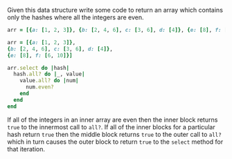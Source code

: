 Given this data structure write some code to return an array which contains only the hashes where all the integers are even.

```ruby
arr = [{a: [1, 2, 3]}, {b: [2, 4, 6], c: [3, 6], d: [4]}, {e: [8], f: [6, 10]}]
```

```ruby
arr = [{a: [1, 2, 3]}, 
{b: [2, 4, 6], c: [3, 6], d: [4]}, 
{e: [8], f: [6, 10]}]

arr.select do |hash|
  hash.all? do |_, value|
    value.all? do |num|
      num.even?
    end
  end
end
```



If all of the integers in an inner array are even then the inner block returns `true` to the innermost call to `all?`. If all of the inner blocks for a particular hash return `true` then the middle block returns `true` to the outer call to `all?` which in turn causes the outer block to return `true` to the `select` method for that iteration.